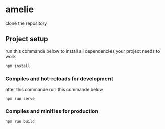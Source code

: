 # amelie
clone the repository 

## Project setup
run this commande below to install all dependencies your project needs to work
```
npm install
```

### Compiles and hot-reloads for development
after this commande run this commande below
```
npm run serve
```

### Compiles and minifies for production
```
npm run build
```


